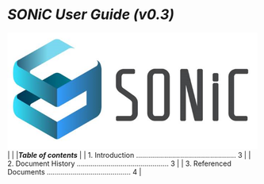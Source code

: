 # *SONiC User Guide (v0.3)*  
![SONiC_Logo](https://github.com/deviprasad80/hello-world/blob/e7d21d2b327edc7903b015171bdcc7a12f14ded8/SONIC_logo.png "SONiC_logo")  
|																		   |
|__*Table of contents*__  												   |
| 1.    Introduction .................................................. 3  |
| 2.    Document History .............................................. 3  |
| 3.    Referenced Documents .......................................... 4  |

